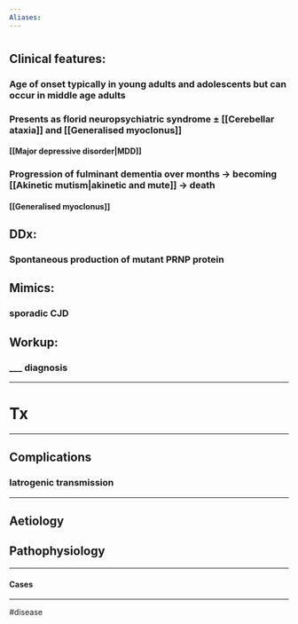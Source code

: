 ```yaml
---
Aliases:
---
```

# 
## Clinical features:
### Age of onset typically in young adults and adolescents but can occur in middle age adults
### Presents as florid neuropsychiatric syndrome ± [[Cerebellar ataxia]] and [[Generalised myoclonus]]
#### [[Major depressive disorder|MDD]]
### Progression of fulminant dementia over months -> becoming [[Akinetic mutism|akinetic and mute]] -> death
#### [[Generalised myoclonus]]
## DDx:
### Spontaneous production of mutant PRNP protein
## Mimics:
### sporadic CJD
## Workup:
### ___ diagnosis
---
# Tx

---
## Complications
### Iatrogenic transmission 

---
## Aetiology
## Pathophysiology

---
#### Cases


---
#disease 